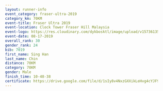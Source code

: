 ```yaml
---
layout: runner-info 
event_category: fraser-ultra-2019 
category_km: 70KM 
event-title: Fraser Ultra 2019 
event-location: Clock Tower Fraser Hill Malaysia 
event-logo: https://res.cloudinary.com/dykbosktl/image/upload/v1573613535/Logo/logo_mfst7w.jpg
event-date: 08-17-2019 
overall_rank: 30
gender_rank: 24
bib: 7019
first_name: Sing Han
last_name: Chin
distance: 70KM
category: 70KM
gender: Male
finish_time: 10-48-38
certificate: https://drive.google.com/file/d/1sIy8v4NxzGXXikLeHvg4cYJF9lUn_mwJ/view?usp=sharing
---
```

